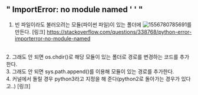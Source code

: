 ## " ImportError: no module named ' ' " 



1. 빈 파일이라도 불러오려는 모듈(파이썬 파일)이 있는 폴더에 ![1556780785691](C:\Users\seoyein\AppData\Roaming\Typora\typora-user-images\1556780785691.png)를 만든다. [링크] https://stackoverflow.com/questions/338768/python-error-importerror-no-module-named
</br>
2. 그래도 안 되면 os.chdir()로 해당 모듈이 있는 폴더로 경로를 변경하는 코드를 추가한다.
</br>
3. 그래도 안 되면 sys.path.append()를 이용해 모듈이 있는 경로를 추가한다. 
</br>
4. 커널에서 돌릴 경우 python3라고 지정을 해 준다(python2로 돌아가는 경우가 있다고..) [링크] <https://github.com/FinanceData/FinanceDataReader/issues/14>

